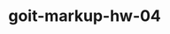 # goit-markup-hw-04

<!-- Проект «A1» У корені проекту є папка images з зображеннями. -->

<!-- «A2» Усі векторні зображення (іконки) зібрані в SVG-спрайт icons.svg, який лежить у папці images. -->

<!-- «A3» Усі векторні зображення оптимізовані. -->

<!-- «A4» У корені проекту є папка css з файлами стилів. -->

<!-- «A5» Всі стилі написані в одному файлі styles.css, який знаходиться в папці css. -->

<!-- «A6» У назвах файлів відсутні великі літери, пробіли і трансліт, тільки літери і слова англійської
мови. -->

<!-- «A7» Вихідний код відформатований за допомогою Prettier. -->

<!-- «A8» Всі зображення та текстовий контент взяті з макета. -->

<!-- «A9» На всіх HTML-сторінках підключений нормалізатор стилів modern-nomalize.

«A10» Код написаний з дотриманням настанови. -->

<!-- Розмітка «B1» Для всіх іконок використовується векторна графіка у форматі svg. -->

<!-- «B2» SVG-іконки експортовані правильно. При експорті обрана «група», а не сам вектор. -->

<!-- «B3» Всі іконки з SVG-спрайту додані в HTML за допомогою тегів <svg> і <use> -->

<!-- «B4» Розміри іконок взяті з макета і задані елементу <svg> в HTML-файлі. -->

<!-- «B5» У блоці Контактів у шапці додані іконки конверта і телефону. -->

<!-- «B6» В секції Переваг додані іконки. -->

<!-- «B7» В секції Команди додані іконки соцмереж. -->

<!-- «B8» В секції Клієнтів додані іконки компаній. -->

<!-- «B9» У футері додані іконки соцмереж. -->

<!-- Оформлення «C1» Велике зображення з ефектом затемнення (під хедером) виконано як фон. Для затемнення
використовується багатошаровий фон з градієнтом. -->

<!-- «C2» Фонове зображення в блоці під хедером не розтягується ширше свого оригінального розміру 1600рх. -->

<!-- «C3» У картках секції Наша команда є постійний ефект тіні. -->

<!-- «C4» У картках сторінки Портфоліо є ефект тіні при ховері в будь-якому місці картки. -->

<!-- «C5» У фільтрі (список кнопок) сторінки Портфоліо є ефект тіні при ховері або фокусі на кнопки. -->

<!--
«C6» При ховері або фокусі іконки повинні переходити в активний стан - змінювати колір, якщо це
зазначено в макеті. -->
